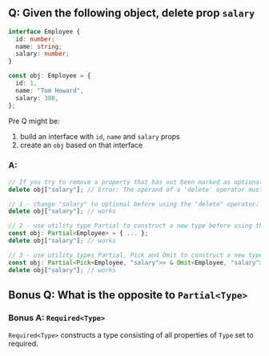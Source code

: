 ## Q: Given the following object, delete prop `salary`

```ts
interface Employee {
  id: number;
  name: string;
  salary: number;
}

const obj: Employee = {
  id: 1,
  name: "Tom Howard",
  salary: 300,
};
```

Pre Q might be:
  1) build an interface with `id`, `name` and `salary` props
  2) create an `obj` based on that interface

### A:
```ts
// If you try to remove a property that has not been marked as optional, you'd get an error:
delete obj["salary"]; // Error: The operand of a 'delete' operator must be optional.ts(2790)

// 1 - change "salary" to optional before using the "delete" operator:
delete obj["salary"]; // works

// 2 - use utility type Partial to construct a new type before using the "delete" operator:
const obj: Partial<Employee> = { ... };
delete obj["salary"]; // works

// 3 - use utility types Partial, Pick and Omit to construct a new type before using the "delete" operator:
const obj: Partial<Pick<Employee, "salary">> & Omit<Employee, "salary"> = { ... };
delete obj["salary"]; // works
```

## Bonus Q: What is the opposite to `Partial<Type>`

### Bonus A: `Required<Type>`

`Required<Type>` constructs a type consisting of all properties of `Type` set to required.
